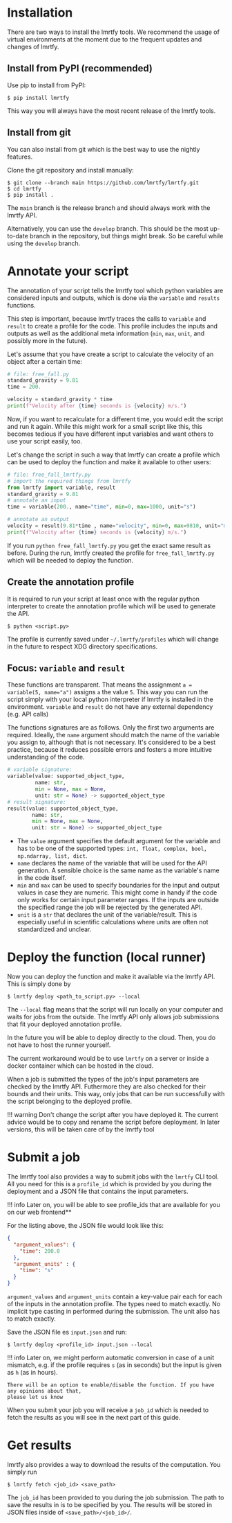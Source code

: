 
# Installation
There are two ways to install the lmrtfy tools. We recommend the usage of virtual environments
at the moment due to the frequent updates and changes of lmrtfy.

## Install from PyPI (recommended)
Use pip to install from PyPI:

`$ pip install lmrtfy`

This way you will always have the most recent release of the lmrtfy tools.

## Install from git
You can also install from git which is the best way to use the nightly features.

Clone the git repository and install manually:
```shell 
$ git clone --branch main https://github.com/lmrtfy/lmrtfy.git
$ cd lmrtfy
$ pip install .
```
The `main` branch is the release branch and should always work with the lmrtfy API. 

Alternatively, you can use the `develop` branch. This should be the most up-to-date branch in the
repository, but things might break. So be careful while using the `develop` branch.


# Annotate your script

The annotation of your script tells the lmrtfy tool which python variables are considered inputs and 
outputs, which is done via the `variable` and `results` functions.

This step is important, because lmrtfy traces the calls to `variable` and `result` to create a profile
for the code. This profile includes the inputs and outputs as well as the additional meta information
(`min`, `max`, `unit`, and possibly more in the future).

Let's assume that you have create a script to calculate the velocity of an object after a certain time:
```python
# file: free_fall.py
standard_gravity = 9.81
time = 200.

velocity = standard_gravity * time
print(f"Velocity after {time} seconds is {velocity} m/s.")
```

Now, if you want to recalculate for a different time, you would edit the script and run it again. While
this might work for a small script like this, this becomes tedious if you have different input variables
and want others to use your script easily, too.

Let's change the script in such a way that lmrtfy can create a profile which can be used to deploy
the function and make it available to other users:

```python
# file: free_fall_lmrtfy.py
# import the required things from lmrtfy
from lmrtfy import variable, result
standard_gravity = 9.81
# annotate an input
time = variable(200., name="time", min=0, max=1000, unit="s")

# annotate an output
velocity = result(9.81*time , name="velocity", min=0, max=9810, unit="m")
print(f"Velocity after {time} seconds is {velocity} m/s.")
```

If you run `python free_fall_lmrtfy.py` you get the exact same result as before. During the run, lmrtfy 
created the profile for `free_fall_lmrtfy.py` which will be needed to deploy the function.

## Create the annotation profile
It is required to run your script at least once with the regular python interpreter to create the
annotation profile which will be used to generate the API.
```shell
$ python <script.py>
```

The profile is currently saved under `~/.lmrtfy/profiles` which will change in the future to respect
XDG directory specifications.

## Focus: `variable` and `result`

These functions are transparent. That means the assignment `a = variable(5, name="a")` assigns `a`
the value `5`. This way you can run the script simply with your local python interpreter if lmrtfy is
installed in the environment. `variable` and `result` do not have any external dependency (e.g. API calls)

The functions signatures are as follows. Only the first two arguments are required. Ideally, the
`name` argument should match the name of the variable you assign to, although that is not necessary. 
It's considered to be a best practice, because it reduces possible errors and fosters a more intuitive 
understanding of the code.
```python
# variable signature:
variable(value: supported_object_type, 
         name: str, 
         min = None, max = None, 
         unit: str = None) -> supported_object_type
# result signature:
result(value: supported_object_type,
        name: str,
        min = None, max = None,
        unit: str = None) -> supported_object_type
```

* The `value` argument specifies the default argument for the variable and has to be one of the
  supported types: `int, float, complex, bool, np.ndarray, list, dict`.
* `name` declares the name of the variable that will be used for the API generation. A sensible choice
  is the same name as the variable's name in the code itself.
* `min` and `max` can be used to specify boundaries for the input and output values in case they are
  numeric. This might come in handy if the code only works for certain input parameter ranges. If the
  inputs are outside the specified range the job will be rejected by the generated API.
* `unit` is a `str` that declares the unit of the variable/result. This is especially useful in scientific
  calculations where units are often not standardized and unclear.



# Deploy the function (local runner)
Now you can deploy the function and make it available via the lmrtfy API. This is simply done by
```shell
$ lmrtfy deploy <path_to_script.py> --local
```
The `--local` flag means that the script will run locally on your computer and waits for jobs from
the outside. The lmrtfy API only allows job submissions that fit your deployed annotation profile.

In the future you will be able to deploy directly to the cloud. Then, you do not have to host the runner
yourself. 

The current workaround would be to use `lmrtfy` on a server or inside a docker container which can
be hosted in the cloud. 

When a job is submitted the types of the job's input parameters are checked by the lmrtfy API. Futhermore
they are also checked for their bounds and their units. This way, only jobs that can be run successfully
with the script belonging to the deployed profile. 

!!! warning
    Don't change the script after you have deployed it. The current advice would be to copy and
    rename the script before deployment. In later versions, this will be taken care of by the lmrtfy tool

# Submit a job
The lmrtfy tool also provides a way to submit jobs with the `lmrtfy` CLI tool. All you need for this 
is a `profile_id` which is provided by you during the deployment and a JSON file that contains the input
parameters.

!!! info
    Later on, you will be able to see profile_ids that are available for you on our web frontend**

For the listing above, the JSON file would look like this:
```json
{
  "argument_values": {
    "time": 200.0
  },
  "argument_units" : {
    "time": "s"
  }
}
```

`argument_values` and `argument_units` contain a key-value pair each for each of the inputs in the
annotation profile. The types need to match exactly. No implicit type casting in performed during
the submission. The unit also has to match exactly.

Save the JSON file es `input.json` and run:

```shell
$ lmrtfy deploy <profile_id> input.json --local
```

!!! info
    Later on, we might perform automatic conversion in case of a unit mismatch, e.g. if the profile 
    requires `s` (as in seconds) but the input is given as `h` (as in hours). 
    
    There will be an option to enable/disable the function. If you have any opinions about that, 
    please let us know
   
When you submit your job you will receive a `job_id` which is needed to fetch the results as you
will see in the next part of this guide.

# Get results
lmrtfy also provides a way to download the results of the computation. You simply run
```shell
$ lmrtfy fetch <job_id> <save_path>
```

The `job_id` has been provided to you during the job submission. The path to save the results in is
to be specified by you. The results will be stored in JSON files inside of `<save_path>/<job_id>/`.